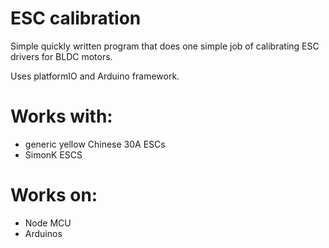 # ESC calibration

Simple quickly written program that does one simple job of calibrating ESC drivers for BLDC motors.

Uses platformIO and Arduino framework.






# Works with:
* generic yellow Chinese 30A ESCs
* SimonK ESCS

# Works on:
* Node MCU
* Arduinos


